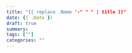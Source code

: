 ```yaml
---
title: "{{ replace .Name "-" " " | title }}"
date: {{ .Date }}
draft: true
summary: 
tags: [""]
categories: ""
---
```

